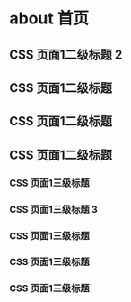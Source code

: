 # about 首页

## CSS 页面1二级标题 2


## CSS 页面1二级标题 


## CSS 页面1二级标题


## CSS 页面1二级标题

### CSS 页面1三级标题


### CSS 页面1三级标题 3


### CSS 页面1三级标题


### CSS 页面1三级标题


### CSS 页面1三级标题